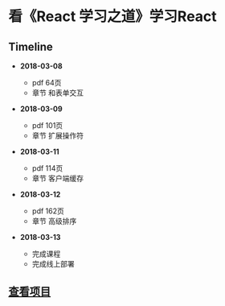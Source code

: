 # 看《React 学习之道》学习React

## Timeline

- **2018-03-08** 
  - pdf 64页 
  - 章节 和表单交互

- **2018-03-09**
  - pdf 101页
  - 章节 扩展操作符

- **2018-03-11**
  - pdf 114页
  - 章节 客户端缓存

- **2018-03-12**
  - pdf 162页
  - 章节 高级排序

- **2018-03-13**
  - 完成课程
  - 完成线上部署

## [查看项目][0]


[0]:https://www.lglzy.cn/hackernews-react/
